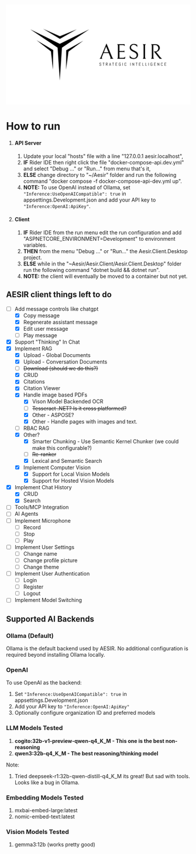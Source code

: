 ![AESIR](Transparent%20Logo.png)
# How to run
  
1. #### API Server
   1. Update your local "hosts" file with a line "127.0.0.1 aesir.localhost",
   2. **IF** Rider IDE then right click the file "docker-compose-api.dev.yml" and select "Debug ..." or "Run..." from menu that's it,
   3. **ELSE** change directory to "~/Aesir" folder and run the following command "docker compose -f docker-compose-api-dev.yml up".
   4. **NOTE:** To use OpenAI instead of Ollama, set `"Inference:UseOpenAICompatible": true` in appsettings.Development.json and add your API key to `"Inference:OpenAI:ApiKey"`.
2. #### Client
   1. **IF** Rider IDE from the run menu edit the run configuration and add "ASPNETCORE_ENVIRONMENT=Development" to environment variables.
   2. **THEN** from the menu "Debug ..." or "Run..." the Aesir.Client.Desktop project.
   3. **ELSE** while in the "~Aesir/Aesir.Client/Aesir.Client.Desktop" folder run the following command "dotnet build && dotnet run".
   4. **NOTE:** the client will eventually be moved to a container but not yet.

## AESIR client things left to do

- [ ] Add message controls like chatgpt
  - [x] Copy message
  - [x] Regenerate assistant message
  - [x] Edit user message
  - [ ] Play message
- [X] Support "Thinking" In Chat 
- [X] Implement RAG
  - [x] Upload - Global Documents
  - [x] Upload - Conversation Documents
  - [ ] ~~Download (should we do this?)~~
  - [x] CRUD
  - [X] Citations
  - [X] Citation Viewer
  - [X] Handle image based PDFs
    - [X] Vison Model Backended OCR
    - [ ] ~~Tesseract .NET? Is it cross platformed?~~
    - [X] Other - ASPOSE?
    - [X] Other - Handle pages with images and text.
  - [ ] RBAC RAG
  - [X] Other?
    - [X] Smarter Chunking - Use Semantic Kernel Chunker (we could make this configurable?)
    - [ ] ~~Re-ranker~~
    - [X] Lexical and Semantic Search
  - [X] Implement Computer Vision
    - [X] Support for Local Vision Models
    - [X] Support for Hosted Vision Models
- [x] Implement Chat History
  - [x] CRUD
  - [x] Search
- [ ] Tools/MCP Integration
- [ ] AI Agents
- [ ] Implement Microphone
  - [ ] Record
  - [ ] Stop
  - [ ] Play
- [ ] Implement User Settings
  - [ ] Change name
  - [ ] Change profile picture
  - [ ] Change theme
- [ ] Implement User Authentication
  - [ ] Login
  - [ ] Register
  - [ ] Logout
- [ ] Implement Model Switching

## Supported AI Backends

### Ollama (Default)
Ollama is the default backend used by AESIR. No additional configuration is required beyond installing Ollama locally.

### OpenAI
To use OpenAI as the backend:
1. Set `"Inference:UseOpenAICompatible": true` in appsettings.Development.json
2. Add your API key to `"Inference:OpenAI:ApiKey"`
3. Optionally configure organization ID and preferred models

### LLM Models Tested
1. **cogito:32b-v1-preview-qwen-q4_K_M - This one is the best non-reasoning**
2. **qwen3:32b-q4_K_M - The best reasoning/thinking model**

Note: 
1. Tried deepseek-r1:32b-qwen-distill-q4_K_M its great! But sad with tools. Looks like a bug in Ollama.

### Embedding Models Tested
1. mxbai-embed-large:latest
2. nomic-embed-text:latest

### Vision Models Tested
1. gemma3:12b (works pretty good)
